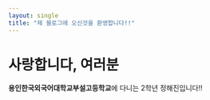 ```yaml
---
layout: single
title: "제 블로그에 오신것을 환영합니다!!"
---
```



# 사랑합니다, 여러분
**용인한국외국어대학교부설고등학교**에 다니는 2학년 정해진입니다!!

